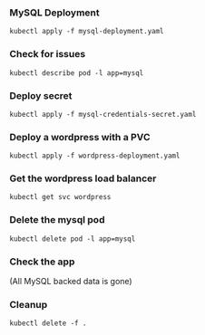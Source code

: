 ### MySQL Deployment

```
kubectl apply -f mysql-deployment.yaml
```

### Check for issues

```
kubectl describe pod -l app=mysql
```

### Deploy secret

```
kubectl apply -f mysql-credentials-secret.yaml
```

### Deploy a wordpress with a PVC

```
kubectl apply -f wordpress-deployment.yaml
```

### Get the wordpress load balancer

```
kubectl get svc wordpress
```

### Delete the mysql pod

```
kubectl delete pod -l app=mysql
```

### Check the app

(All MySQL backed data is gone)

### Cleanup

```
kubectl delete -f .
```
